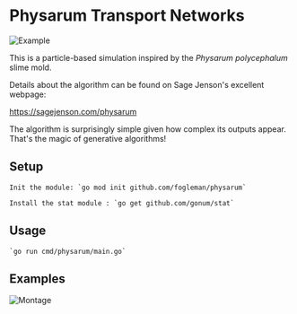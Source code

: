 # Physarum Transport Networks

![Example](https://www.michaelfogleman.com/static/physarum/header.png)

This is a particle-based simulation inspired by the _Physarum polycephalum_
slime mold.

Details about the algorithm can be found on Sage Jenson's excellent webpage:

https://sagejenson.com/physarum

The algorithm is surprisingly simple given how complex its outputs appear.
That's the magic of generative algorithms!

## Setup

    Init the module: `go mod init github.com/fogleman/physarum`

    Install the stat module : `go get github.com/gonum/stat`

## Usage

    `go run cmd/physarum/main.go`

## Examples

![Montage](https://www.michaelfogleman.com/static/physarum/montage-small.jpg)
